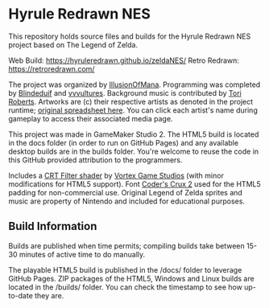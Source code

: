 # Hyrule Redrawn NES

This repository holds source files and builds for the Hyrule Redrawn NES project based on The Legend of Zelda. 

Web Build: https://hyruleredrawn.github.io/zeldaNES/
Retro Redrawn: https://retroredrawn.com/

The project was organized by [IllusionOfMana](https://bsky.app/profile/illusionofmana.bsky.social). Programming was completed by [Blindeduif](https://bsky.app/profile/blindeduif.bsky.social) and [vvvultures](https://bsky.app/profile/vvvultures.bsky.social). Background music is contributed by [Tori Roberts](https://bsky.app/profile/toribobs.bsky.social). Artworks are (c) their respective artists as denoted in the project runtime; [original spreadsheet here](https://docs.google.com/spreadsheets/d/1OofnAPRCEKkE1DqvSiuginDBn881GaM6KVyQGhVZ-SM/edit#gid=0). You can click each artist's name during gameplay to access their associated media page.

This project was made in GameMaker Studio 2. The HTML5 build is located in the docs folder (in order to run on GitHub Pages) and any available desktop builds are in the builds folder. You're welcome to reuse the code in this GitHub provided attribution to the programmers.

Includes a [CRT Filter shader](https://vortexstudios.itch.io/old-tv-filter-for-gamemaker) by [Vortex Game Studios](https://vortexstudios.itch.io/) (with minor  modifications for HTML5 support). Font [Coder's Crux 2](https://www.dafont.com/coders-crux-2.font) used for the HTML5 padding for non-commercial use. Original Legend of Zelda sprites and music are property of Nintendo and included for educational purposes. 

## Build Information

Builds are published when time permits; compiling builds take between 15-30 minutes of active time to do manually.

The playable HTML5 build is published in the /docs/ folder to leverage GitHub Pages. ZIP packages of the HTML5, Windows and Linux builds are located in the /builds/ folder. You can check the timestamp to see how up-to-date they are.
